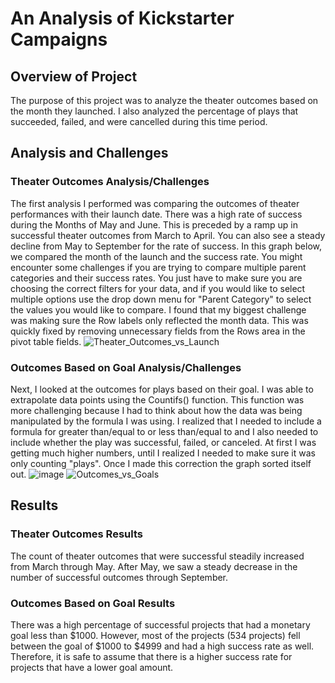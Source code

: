 # An Analysis of Kickstarter Campaigns
## Overview of Project
The purpose of this project was to analyze the theater outcomes based on the month they launched. I also analyzed the percentage of plays that succeeded, failed, and were cancelled during this time period. 
## Analysis and Challenges
### Theater Outcomes Analysis/Challenges
The first analysis I performed was comparing the outcomes of theater performances with their launch date. There was a high rate of success during the Months of May and June. This is preceded by a ramp up in successful theater outcomes from March to April. You can also see a steady decline from May to September for the rate of success. 
In this graph below, we compared the month of the launch and the success rate. You might encounter some challenges if you are trying to compare multiple parent categories and their success rates. You just have to make sure you are choosing the correct filters for your data, and if you would like to select multiple options use the drop down menu for "Parent Category" to select the values you would like to compare. I found that my biggest challenge was making sure the Row labels only reflected the month data. This was quickly fixed by removing unnecessary fields from the Rows area in the pivot table fields. 
![Theater_Outcomes_vs_Launch](https://user-images.githubusercontent.com/108694898/177456997-8da76936-62b5-4c44-bf4f-497b0a6da9fd.png)
### Outcomes Based on Goal Analysis/Challenges
Next, I looked at the outcomes for plays based on their goal. I was able to extrapolate data points using the Countifs() function. This function was more challenging because I had to think about how the data was being manipulated by the formula I was using. I realized that I needed to include a formula for greater than/equal to or less than/equal to and I also needed to include whether the play was successful, failed, or canceled. At first I was getting much higher numbers, until I realized I needed to make sure it was only counting "plays". Once I made this correction the graph sorted itself out. 
![image](https://user-images.githubusercontent.com/108694898/177458612-e9801f51-973f-4368-ac47-94544bfd7cc6.png)
![Outcomes_vs_Goals](https://user-images.githubusercontent.com/108694898/177458642-24d796a4-52eb-431a-8184-c205ee1fd534.png)

## Results
### Theater Outcomes Results
The count of theater outcomes that were successful steadily increased from March through May. After May, we saw a steady decrease in the number of successful outcomes through September. 
### Outcomes Based on Goal Results
There was a high percentage of successful projects that had a monetary goal less than $1000. However, most of the projects (534 projects) fell between the goal of $1000 to $4999 and had a high success rate as well. Therefore, it is safe to assume that there is a higher success rate for projects that have a lower goal amount. 
